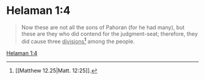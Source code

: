 # Helaman 1:4

> Now these are not all the sons of Pahoran (for he had many), but these are they who did contend for the judgment-seat; therefore, they did cause three <u>divisions</u>[^a] among the people.

[Helaman 1:4](https://www.churchofjesuschrist.org/study/scriptures/bofm/hel/1?lang=eng&id=p4#p4)


[^a]: [[Matthew 12.25|Matt. 12:25]].  
